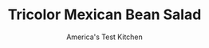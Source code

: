 ---
layout: ../../layouts/MarkdownPostLayout.astro
title: Tricolor Mexican Bean Salad
author: America's Test Kitchen
pubDate: 2023-03-15
description: "As full of color as it is of flavor."
image_url: https://res.cloudinary.com/hksqkdlah/image/upload/ar_1:1,c_fill,dpr_2.0,f_auto,fl_lossy.progressive.strip_profile,g_faces:auto,q_auto:low,w_344/4132_sfs-contest-mexicanbeans-cc-319101
tags: ["Side Dishes","Mexican","Beans","Salads","Contest Recipes"]
calories: 1729
protein: 7
carbohydrates: 25
fats: 
fiber: 7
ingredients: ["3 tablespoons, lemon juice","3 tablespoons, lime juice","2 large cloves, garlic, crushed","1 tablespoon, chili powder","1 teaspoon, ground cumin",", table salt","1/4 teaspoon, hot red pepper flakes","1/2 cup, olive oil","2 ears, corn, boiled and kernels cut off",", 1 can (16 ounces) black beans, drained and rinsed","1 , large yellow bell pepper, chopped","1/2 rib, celery, minced","3 , scallions, thinly sliced","1/3 cup, fresh parsley leaves","2 , tomatoes, seeded and chopped"]
serves: 6
time: ""
instructions: ["Puree lemon and lime juices, garlic, chili powder, cumin, 1 teaspoon salt, and red pepper flakes in blender until smooth. Turn blender back on and add oil in steady stream until incorporated.","Place corn, beans, bell pepper, celery, scallions, and parsley in serving bowl. Pour dressing over salad and toss well to combine. Cover and refrigerate for at least 2 hours or overnight.","Just before serving, stir in tomatoes. Season with salt to taste."]
nutrition: ["592 mg Potassium","144 mg Phosphorus","58 mg Calcium","2 mg Iron","55 mg Magnesium","540 mg Sodium","19 g Fat","1 mg Niacin (B3)","13 g Monounsaturated","2 g Polyunsaturated","78 mg Vitamin C","2 g Saturated","7 g Fiber","88 µg Folate (food)","4 g Sugars","88 µg Vitamin K","178 g Water","25 g Carbs","88 µg Folate equivalent (total)","7 g Protein","3 mg Vitamin E","62 µg Vitamin A","288 kcal Energy","1729 calories"]
notes: "Full of color and big on flavor, this salad gets better as it sits."
---
